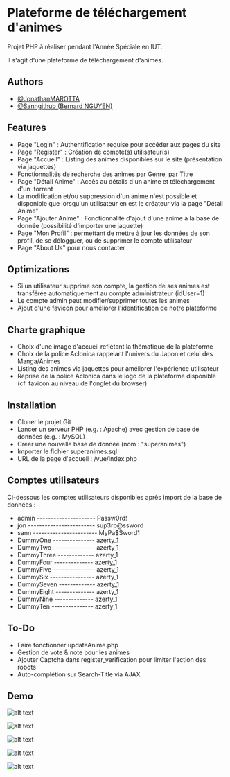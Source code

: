 
# Plateforme de téléchargement d'animes


Projet PHP à réaliser pendant l'Année Spéciale en IUT.

Il s'agit d'une plateforme de téléchargement d'animes.

## Authors

- [@JonathanMAROTTA](https://github.com/JonathanMAROTTA)
- [@Sanngithub (Bernard NGUYEN)](https://github.com/Sanngithub)

## Features

- Page "Login" : Authentification requise pour accéder aux pages du site
- Page "Register" : Création de compte(s) utilisateur(s)
- Page "Accueil" : Listing des animes disponibles sur le site (présentation via jaquettes)
- Fonctionnalités de recherche des animes par Genre, par Titre
- Page "Détail Anime" : Accès au détails d'un anime et téléchargement d'un .torrent
- La modification et/ou suppression d'un anime n'est possible et disponible que lorsqu'un utilisateur en est le créateur via la page "Détail Anime"
- Page "Ajouter Anime" : Fonctionnalité d'ajout d'une anime à la base de donnée (possibilité d'importer une jaquette)
- Page "Mon Profil" : permettant de mettre à jour les données de son profil, de se délogguer, ou de supprimer le compte utilisateur
- Page "About Us" pour nous contacter

## Optimizations

- Si un utilisateur supprime son compte, la gestion de ses animes est transférée automatiquement au compte administrateur (idUser=1)
- Le compte admin peut modifier/supprimer toutes les animes
- Ajout d'une favicon pour améliorer l'identification de notre plateforme

## Charte graphique

- Choix d'une image d'accueil reflétant la thématique de la plateforme
- Choix de la police Aclonica rappelant l'univers du Japon et celui des Manga/Animes
- Listing des animes via jaquettes pour améliorer l'expérience utilisateur
- Reprise de la police Aclonica dans le logo de la plateforme disponible (cf. favicon au niveau de l'onglet du browser)

## Installation

- Cloner le projet Git
- Lancer un serveur PHP (e.g. : Apache) avec gestion de base de données (e.g. : MySQL)
- Créer une nouvelle base de donnée (nom : "superanimes")
- Importer le fichier superanimes.sql
- URL de la page d'accueil : /vue/index.php

## Comptes utilisateurs

Ci-dessous les comptes utilisateurs disponibles après import de la base de données :

- admin ---------------------   Passw0rd!
- jon   ------------------------   sup3rp@ssword
- sann  -----------------------   MyPa$$word1
- DummyOne  ---------------   azerty_1
- DummyTwo  ---------------   azerty_1
- DummyThree    -------------   azerty_1
- DummyFour --------------   azerty_1
- DummyFive ---------------   azerty_1
- DummySix  ----------------   azerty_1
- DummySeven    -------------   azerty_1
- DummyEight    --------------   azerty_1
- DummyNine --------------   azerty_1
- DummyTen  ---------------   azerty_1

## To-Do

- Faire fonctionner updateAnime.php
- Gestion de vote & note pour les animes
- Ajouter Captcha dans register_verification pour limiter l'action des robots
- Auto-complétion sur Search-Title via AJAX

## Demo

![alt text](https://github.com/Sanngithub/ProjetPHP/blob/main/pictures/demo0.png?raw=true)

![alt text](https://github.com/Sanngithub/ProjetPHP/blob/main/pictures/demo10.png?raw=true)

![alt text](https://github.com/Sanngithub/ProjetPHP/blob/main/pictures/demo20.png?raw=true)

![alt text](https://github.com/Sanngithub/ProjetPHP/blob/main/pictures/demo30.png?raw=true)

![alt text](https://github.com/Sanngithub/ProjetPHP/blob/main/pictures/demo40.png?raw=true)
